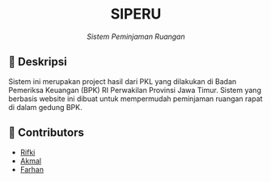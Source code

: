 <h1 align="center">
SIPERU
</h1>

<p align="center">
<i>Sistem Peminjaman Ruangan</i>
</p>

<h2>
📝 Deskripsi
</h2>
<p>
Sistem ini merupakan project hasil dari PKL yang dilakukan di Badan Pemeriksa Keuangan (BPK) RI Perwakilan Provinsi Jawa Timur. Sistem yang berbasis website ini dibuat untuk mempermudah peminjaman ruangan rapat di dalam gedung BPK.
</p>

<h2>
👥 Contributors
</h2>

- <a href="https://github.com/Rifki-aw">Rifki</a>
- <a href="https://github.com/akmalaa">Akmal</a>
- <a href="https://github.com/Rfarhanmaul987">Farhan</a>
